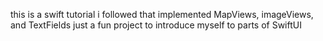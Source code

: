 this is a swift tutorial i followed that implemented MapViews, imageViews, and TextFields
just a fun project to introduce myself to parts of SwiftUI
